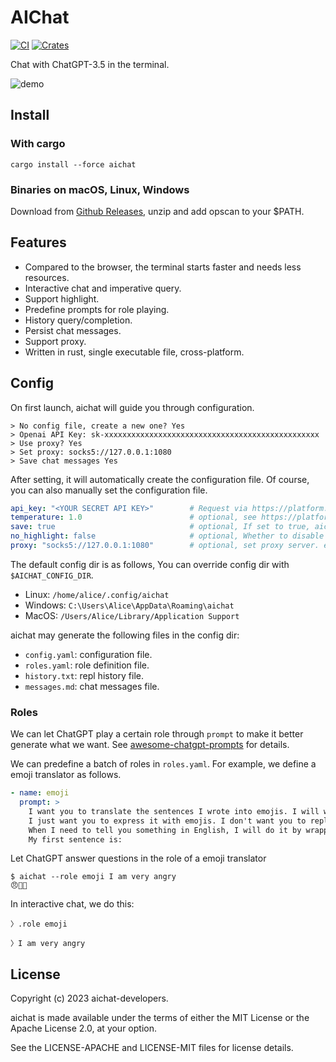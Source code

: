 # AIChat

[![CI](https://github.com/sigoden/aichat/actions/workflows/ci.yaml/badge.svg)](https://github.com/sigoden/aichat/actions/workflows/ci.yaml)
[![Crates](https://img.shields.io/crates/v/aichat.svg)](https://crates.io/crates/aichat)

Chat with ChatGPT-3.5 in the terminal.

![demo](https://user-images.githubusercontent.com/4012553/222897111-dd5015a0-abc1-4c65-a0fb-d491aba3c427.gif)

## Install

### With cargo

```
cargo install --force aichat
```

### Binaries on macOS, Linux, Windows

Download from [Github Releases](https://github.com/sigoden/aichat/releases), unzip and add opscan to your $PATH.

## Features

- Compared to the browser, the terminal starts faster and needs less resources.
- Interactive chat and imperative query.
- Support highlight.
- Predefine prompts for role playing.
- History query/completion.
- Persist chat messages.
- Support proxy.
- Written in rust, single executable file, cross-platform.

## Config

On first launch, aichat will guide you through configuration.

```
> No config file, create a new one? Yes
> Openai API Key: sk-xxxxxxxxxxxxxxxxxxxxxxxxxxxxxxxxxxxxxxxxxxxxxxxx
> Use proxy? Yes
> Set proxy: socks5://127.0.0.1:1080
> Save chat messages Yes
```

After setting, it will automatically create the configuration file. Of course, you can also manually set the configuration file. 

```yaml
api_key: "<YOUR SECRET API KEY>"        # Request via https://platform.openai.com/account/api-keys
temperature: 1.0                        # optional, see https://platform.openai.com/docs/api-reference/chat/create#chat/create-temperature
save: true                              # optional, If set to true, aichat will save chat messages to message.md
no_highlight: false                     # optional, Whether to disable highlight
proxy: "socks5://127.0.0.1:1080"        # optional, set proxy server. e.g. http://127.0.0.1:8080 or socks5://127.0.0.1:1080
```

The default config dir is as follows, You can override config dir with `$AICHAT_CONFIG_DIR`.

- Linux:   `/home/alice/.config/aichat`
- Windows: `C:\Users\Alice\AppData\Roaming\aichat`
- MacOS:   `/Users/Alice/Library/Application Support`

aichat may generate the following files in the config dir:

- `config.yaml`: configuration file.
- `roles.yaml`: role definition file.
- `history.txt`: repl history file.
- `messages.md`: chat messages file.

### Roles

We can let ChatGPT play a certain role through `prompt` to make it better generate what we want. See [awesome-chatgpt-prompts](https://github.com/f/awesome-chatgpt-prompts) for details.

We can predefine a batch of roles in `roles.yaml`. For example, we define a emoji translator as follows.

```yaml
- name: emoji
  prompt: >
    I want you to translate the sentences I wrote into emojis. I will write the sentence, and you will express it with emojis.
    I just want you to express it with emojis. I don't want you to reply with anything but emoji.
    When I need to tell you something in English, I will do it by wrapping it in curly brackets like {like this}.
    My first sentence is:
```

Let ChatGPT answer questions in the role of a emoji translator

```
$ aichat --role emoji I am very angry
😠💢👿
```

In interactive chat, we do this:

```
〉.role emoji

〉I am very angry
```

## License

Copyright (c) 2023 aichat-developers.

aichat is made available under the terms of either the MIT License or the Apache License 2.0, at your option.

See the LICENSE-APACHE and LICENSE-MIT files for license details.
